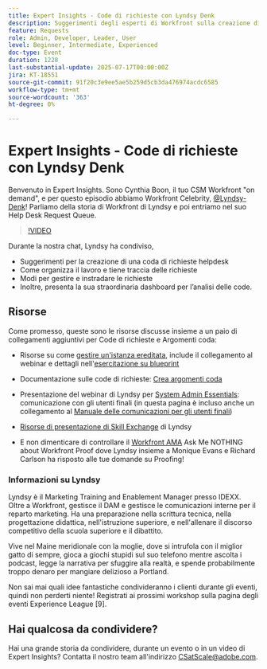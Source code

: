 ```yaml
---
title: Expert Insights - Code di richieste con Lyndsy Denk
description: Suggerimenti degli esperti di Workfront sulla creazione di code di helpdesk, richieste di routing e informazioni sul dashboard con Lyndsy Denk.
feature: Requests
role: Admin, Developer, Leader, User
level: Beginner, Intermediate, Experienced
doc-type: Event
duration: 1228
last-substantial-update: 2025-07-17T00:00:00Z
jira: KT-18551
source-git-commit: 91f20c3e9ee5ae5b259d5cb3da476974acdc6585
workflow-type: tm+mt
source-wordcount: '363'
ht-degree: 0%

---
```



# Expert Insights - Code di richieste con Lyndsy Denk

Benvenuto in Expert Insights.  Sono Cynthia Boon, il tuo CSM Workfront &quot;on demand&quot;, e per questo episodio abbiamo Workfront Celebrity, [@Lyndsy-Denk](https://experienceleaguecommunities.adobe.com/t5/user/viewprofilepage/user-id/17573167)! Parliamo della storia di Workfront di Lyndsy e poi entriamo nel suo Help Desk Request Queue.

>[!VIDEO](https://video.tv.adobe.com/v/3465272/?learn=on&enablevpops)

Durante la nostra chat, Lyndsy ha condiviso,

* Suggerimenti per la creazione di una coda di richieste helpdesk
* Come organizza il lavoro e tiene traccia delle richieste
* Modi per gestire e instradare le richieste
* Inoltre, presenta la sua straordinaria dashboard per l’analisi delle code.

## Risorse

Come promesso, queste sono le risorse discusse insieme a un paio di collegamenti aggiuntivi per Code di richieste e Argomenti coda:

* Risorse su come [gestire un&#39;istanza ereditata](https://experienceleague.adobe.com/it/docs/workfront-learn/tutorials-workfront/administration-and-setup/system-perfomance-and-maintenance/take-charge-of-an-existing-workfront-instance), include il collegamento al webinar e dettagli nell&#39;[esercitazione su blueprint](https://experienceleague.adobe.com/it/docs/workfront-learn/tutorials-workfront/manage-work/request-queues/understand-request-queues)

* Documentazione sulle code di richieste: [Crea argomenti coda](https://experienceleague.adobe.com/it/docs/workfront/using/manage-work/requests/create-and-manage-request-queues/create-queue-topics)

* Presentazione del webinar di Lyndsy per [System Admin Essentials](https://experienceleaguecommunities.adobe.com/t5/workfront-discussions/webinar-system-admin-essentials-communicating-with-end-users/td-p/606096): comunicazione con gli utenti finali (in questa pagina è incluso anche un collegamento al [Manuale delle comunicazioni per gli utenti finali](https://experienceleaguecommunities.adobe.com/t5/workfront-blogs/introducing-the-end-user-communications-cookbook/ba-p/607439))

* [Risorse di presentazione di Skill Exchange](https://experienceleaguecommunities.adobe.com/t5/workfront-discussions/event-follow-up-november-2024-skill-exchange-workfront-process/m-p/726841#M3642) di Lyndsy

* E non dimenticare di controllare il [Workfront AMA](https://experienceleaguecommunities.adobe.com/t5/workfront-events/workfront-ama-ask-me-anything-about-workfront-proof/ev-p/748798) Ask Me NOTHING about Workfront Proof dove Lyndsy insieme a Monique Evans e Richard Carlson ha risposto alle tue domande su Proofing!

### Informazioni su Lyndsy

Lyndsy è il Marketing Training and Enablement Manager presso IDEXX. Oltre a Workfront, gestisce il DAM e gestisce le comunicazioni interne per il reparto marketing. Ha una preparazione nella scrittura tecnica, nella progettazione didattica, nell&#39;istruzione superiore, e nell&#39;allenare il discorso competitivo della scuola superiore e il dibattito.

Vive nel Maine meridionale con la moglie, dove si intrufola con il miglior gatto di sempre, gioca a giochi stupidi sul suo telefono mentre ascolta i podcast, legge la narrativa per sfuggire alla realtà, e spende probabilmente troppo denaro per mangiare delizioso a Portland.

Non sai mai quali idee fantastiche condivideranno i clienti durante gli eventi, quindi non perderti niente!  Registrati ai prossimi workshop sulla pagina degli eventi Experience League [9].

## Hai qualcosa da condividere?

Hai una grande storia da condividere, durante un evento o in un video di Expert Insights? Contatta il nostro team all&#39;indirizzo [CSatScale@adobe.com](mailto:CSatScale@adobe.com).


